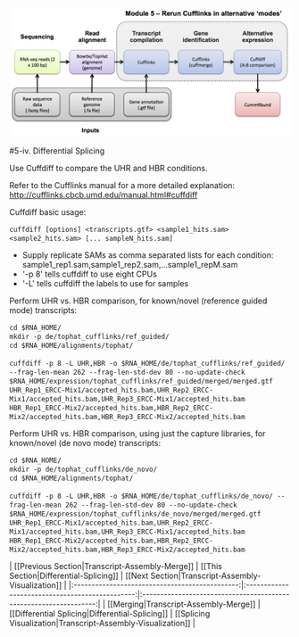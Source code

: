 ![RNA-seq Flowchart - Module 5](Images/RNA-seq_Flowchart5.png)

#5-iv. Differential Splicing

Use Cuffdiff to compare the UHR and HBR conditions.

Refer to the Cufflinks manual for a more detailed explanation:
http://cufflinks.cbcb.umd.edu/manual.html#cuffdiff
	
Cuffdiff basic usage:
```
cuffdiff [options] <transcripts.gtf> <sample1_hits.sam> <sample2_hits.sam> [... sampleN_hits.sam]
```

* Supply replicate SAMs as comma separated lists for each condition: sample1_rep1.sam,sample1_rep2.sam,...sample1_repM.sam
* '-p 8' tells cuffdiff to use eight CPUs
* '-L' tells cuffdiff the labels to use for samples
	
Perform UHR vs. HBR comparison, for known/novel (reference guided mode) transcripts:

	cd $RNA_HOME/
	mkdir -p de/tophat_cufflinks/ref_guided/
	cd $RNA_HOME/alignments/tophat/
	
	cuffdiff -p 8 -L UHR,HBR -o $RNA_HOME/de/tophat_cufflinks/ref_guided/ --frag-len-mean 262 --frag-len-std-dev 80 --no-update-check $RNA_HOME/expression/tophat_cufflinks/ref_guided/merged/merged.gtf UHR_Rep1_ERCC-Mix1/accepted_hits.bam,UHR_Rep2_ERCC-Mix1/accepted_hits.bam,UHR_Rep3_ERCC-Mix1/accepted_hits.bam HBR_Rep1_ERCC-Mix2/accepted_hits.bam,HBR_Rep2_ERCC-Mix2/accepted_hits.bam,HBR_Rep3_ERCC-Mix2/accepted_hits.bam
	
Perform UHR vs. HBR comparison, using just the capture libraries, for known/novel (de novo mode) transcripts:

	cd $RNA_HOME/
	mkdir -p de/tophat_cufflinks/de_novo/
	cd $RNA_HOME/alignments/tophat/
	
	cuffdiff -p 8 -L UHR,HBR -o $RNA_HOME/de/tophat_cufflinks/de_novo/ --frag-len-mean 262 --frag-len-std-dev 80 --no-update-check $RNA_HOME/expression/tophat_cufflinks/de_novo/merged/merged.gtf UHR_Rep1_ERCC-Mix1/accepted_hits.bam,UHR_Rep2_ERCC-Mix1/accepted_hits.bam,UHR_Rep3_ERCC-Mix1/accepted_hits.bam HBR_Rep1_ERCC-Mix2/accepted_hits.bam,HBR_Rep2_ERCC-Mix2/accepted_hits.bam,HBR_Rep3_ERCC-Mix2/accepted_hits.bam
        
| [[Previous Section|Transcript-Assembly-Merge]] | [[This Section|Differential-Splicing]]          | [[Next Section|Transcript-Assembly-Visualization]]        |
|:----------------------------------------------:|:-----------------------------------------------:|:-----------------------------------------------------------------:|
| [[Merging|Transcript-Assembly-Merge]]          | [[Differential Splicing|Differential-Splicing]] | [[Splicing Visualization|Transcript-Assembly-Visualization]]  |